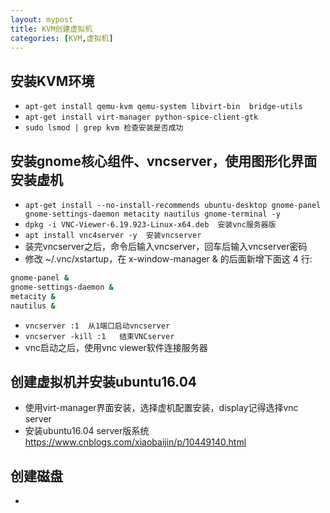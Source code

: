 ```yaml
---
layout: mypost
title: KVM创建虚拟机
categories: [KVM,虚拟机]
---
```




## 安装KVM环境

* `apt-get install qemu-kvm qemu-system libvirt-bin  bridge-utils`
* `apt-get install virt-manager python-spice-client-gtk`
*  `sudo lsmod | grep kvm 检查安装是否成功`

## 安装gnome核心组件、vncserver，使用图形化界面安装虚机
* `apt-get install --no-install-recommends ubuntu-desktop gnome-panel gnome-settings-daemon metacity nautilus gnome-terminal -y`
* `dpkg -i VNC-Viewer-6.19.923-Linux-x64.deb  安装vnc服务器版`
* `apt install vnc4server -y  安装vncserver`
* 装完vncserver之后，命令后输入vncserver，回车后输入vncserver密码
* 修改 ~/.vnc/xstartup，在 x-window-manager & 的后面新增下面这 4 行:
```sh
gnome-panel &
gnome-settings-daemon &
metacity &
nautilus &
```
* `vncserver :1  从1端口启动vncserver`
* `vncserver -kill :1   结束VNCserver`
*   vnc启动之后，使用vnc viewer软件连接服务器

## 创建虚拟机并安装ubuntu16.04

* 使用virt-manager界面安装，选择虚机配置安装，display记得选择vnc server
* 安装ubuntu16.04 server版系统 https://www.cnblogs.com/xiaobaijin/p/10449140.html


## 创建磁盘
* 

## 